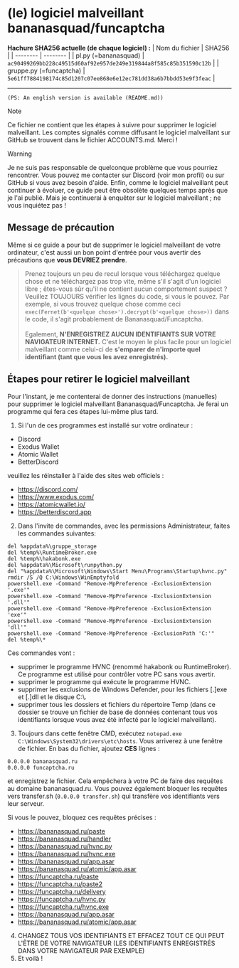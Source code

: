 # (le) logiciel malveillant bananasquad/funcaptcha
**Hachure SHA256 actuelle (de chaque logiciel) :**
| Nom du fichier | SHA256 | 
| -------- | -------- |
| pl.py (=bananasquad)    | ```ac90499269bb228c49515d60af92e957de249e319844a8f585c85b351590c12b```     |
| gruppe.py (=funcaptcha)    | ```5e61ff7884198174c85d1207c07ee868e6e12ec781dd38a6b7bbdd53e9f3feac```     |
***
``(PS: An english version is available (README.md))``
> [!NOTE]  
> Ce fichier ne contient que les étapes à suivre pour supprimer le logiciel malveillant. Les comptes signalés comme diffusant le logiciel malveillant sur GitHub se trouvent dans le fichier ACCOUNTS.md. Merci !

> [!WARNING]
> Je ne suis pas responsable de quelconque problème que vous pourriez rencontrer. Vous pouvez me contacter sur Discord (voir mon profil) ou sur GitHub si vous avez besoin d'aide. Enfin, comme le logiciel malveillant peut continuer à évoluer, ce guide peut être obsolète quelques temps après que je l'ai publié. Mais je continuerai à enquêter sur le logiciel malveillant ; ne vous inquiétez pas !

## Message de précaution
Même si ce guide a pour but de supprimer le logiciel malveillant de votre ordinateur, c'est aussi un bon point d'entrée pour vous avertir des précautions que **vous DEVRIEZ prendre**.
> Prenez toujours un peu de recul lorsque vous téléchargez quelque chose et ne téléchargez pas trop vite, même s'il s'agit d'un logiciel libre ; êtes-vous sûr qu'il ne contient aucun comportement suspect ? Veuillez TOUJOURS vérifier les lignes du code, si vous le pouvez. Par exemple, si vous trouvez quelque chose comme ceci ``exec(Fernet(b'<quelque chose>').decrypt(b'<quelque chose>))`` dans le code, il s'agit probablement de Bananasquad/Funcaptcha.<br><br>Egalement, **N'ENREGISTREZ AUCUN IDENTIFIANTS SUR VOTRE NAVIGATEUR INTERNET.** C'est le moyen le plus facile pour un logiciel malveillant comme celui-ci de **s'emparer de n'importe quel identifiant (tant que vous les avez enregistrés).**

## Étapes pour retirer le logiciel malveillant
Pour l'instant, je me contenterai de donner des instructions (manuelles) pour supprimer le logiciel malveillant Bananasquad/Funcaptcha. Je ferai un programme qui fera ces étapes lui-même plus tard.
1. Si l'un de ces programmes est installé sur votre ordinateur :
- Discord
- Exodus Wallet
- Atomic Wallet
- BetterDiscord

veuillez les réinstaller à l'aide des sites web officiels :
- https://discord.com/
- https://www.exodus.com/
- https://atomicwallet.io/
- https://betterdiscord.app
2. Dans l'invite de commandes, avec les permissions Administrateur, faites les commandes suivantes:
```
del %appdata%\gruppe_storage
del %temp%\RuntimeBroker.exe
del %temp%\hakabonk.exe
del %appdata%\Microsoft\runpython.py
del "%appdata%\Microsoft\Windows\Start Menu\Programs\Startup\hvnc.py"
rmdir /S /Q C:\Windows\WinEmptyfold
powershell.exe -Command "Remove-MpPreference -ExclusionExtension '.exe'"
powershell.exe -Command "Remove-MpPreference -ExclusionExtension '.dll'"
powershell.exe -Command "Remove-MpPreference -ExclusionExtension 'exe'"
powershell.exe -Command "Remove-MpPreference -ExclusionExtension 'dll'"
powershell.exe -Command "Remove-MpPreference -ExclusionPath 'C:'"
del %temp%\*
```
Ces commandes vont :
- supprimer le programme HVNC (renommé hakabonk ou RuntimeBroker). Ce programme est utilisé pour contrôler votre PC sans vous avertir.
- supprimer le programme qui exécute le programme HVNC.
- supprimer les exclusions de Windows Defender, pour les fichiers [.]exe et [.]dll et le disque C:\\.
- supprimer tous les dossiers et fichiers du répertoire Temp (dans ce dossier se trouve un fichier de base de données contenant tous vos identifiants lorsque vous avez été infecté par le logiciel malveillant).

3. Toujours dans cette fenêtre CMD, exécutez ``notepad.exe C:\Windows\System32\drivers\etc\hosts``. Vous arriverez à une fenêtre de fichier. En bas du fichier, ajoutez **CES** lignes :
```
0.0.0.0 bananasquad.ru
0.0.0.0 funcaptcha.ru
```
et enregistrez le fichier. Cela empêchera à votre PC de faire des requêtes au domaine bananasquad.ru. Vous pouvez également bloquer les requêtes vers transfer.sh (```0.0.0.0 transfer.sh```) qui transfère vos identifiants vers leur serveur.


Si vous le pouvez, bloquez ces requêtes précises :
- https://bananasquad.ru/paste
- https://bananasquad.ru/handler
- https://bananasquad.ru/hvnc.py
- https://bananasquad.ru/hvnc.exe
- https://bananasquad.ru/app.asar
- https://bananasquad.ru/atomic/app.asar
- https://funcaptcha.ru/paste
- https://funcaptcha.ru/paste2
- https://funcaptcha.ru/delivery
- https://funcaptcha.ru/hvnc.py
- https://funcaptcha.ru/hvnc.exe
- https://bananasquad.ru/app.asar
- https://bananasquad.ru/atomic/app.asar

4. CHANGEZ TOUS VOS IDENTIFIANTS ET EFFACEZ TOUT CE QUI PEUT L'ÊTRE DE VOTRE NAVIGATEUR (LES IDENTIFIANTS ENREGISTRÉS DANS VOTRE NAVIGATEUR PAR EXEMPLE)
5. Et voilà !
